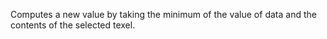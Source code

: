 Computes a new value by taking the minimum of the value of data and the contents of the selected texel.